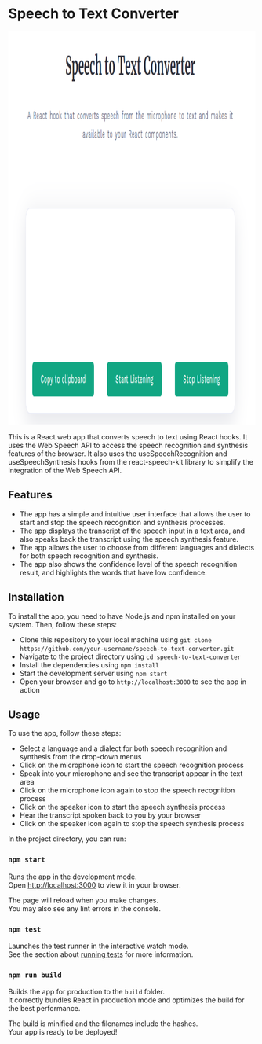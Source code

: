 # Speech to Text Converter
<div align="center">
  <img src="https://github.com/adityaS011/speech-to-text-app/blob/main/public/s2t_app.png" width="600px" height="800px" alt="Web App">
</div>


This is a React web app that converts speech to text using React hooks. It uses the Web Speech API to access the speech recognition and synthesis features of the browser. It also uses the useSpeechRecognition and useSpeechSynthesis hooks from the react-speech-kit library to simplify the integration of the Web Speech API.

## Features

- The app has a simple and intuitive user interface that allows the user to start and stop the speech recognition and synthesis processes.
- The app displays the transcript of the speech input in a text area, and also speaks back the transcript using the speech synthesis feature.
- The app allows the user to choose from different languages and dialects for both speech recognition and synthesis.
- The app also shows the confidence level of the speech recognition result, and highlights the words that have low confidence.

## Installation

To install the app, you need to have Node.js and npm installed on your system. Then, follow these steps:

- Clone this repository to your local machine using `git clone https://github.com/your-username/speech-to-text-converter.git`
- Navigate to the project directory using `cd speech-to-text-converter`
- Install the dependencies using `npm install`
- Start the development server using `npm start`
- Open your browser and go to `http://localhost:3000` to see the app in action

## Usage

To use the app, follow these steps:

- Select a language and a dialect for both speech recognition and synthesis from the drop-down menus
- Click on the microphone icon to start the speech recognition process
- Speak into your microphone and see the transcript appear in the text area
- Click on the microphone icon again to stop the speech recognition process
- Click on the speaker icon to start the speech synthesis process
- Hear the transcript spoken back to you by your browser
- Click on the speaker icon again to stop the speech synthesis process

In the project directory, you can run:

### `npm start`

Runs the app in the development mode.\
Open [http://localhost:3000](http://localhost:3000) to view it in your browser.

The page will reload when you make changes.\
You may also see any lint errors in the console.

### `npm test`

Launches the test runner in the interactive watch mode.\
See the section about [running tests](https://facebook.github.io/create-react-app/docs/running-tests) for more information.

### `npm run build`

Builds the app for production to the `build` folder.\
It correctly bundles React in production mode and optimizes the build for the best performance.

The build is minified and the filenames include the hashes.\
Your app is ready to be deployed!
